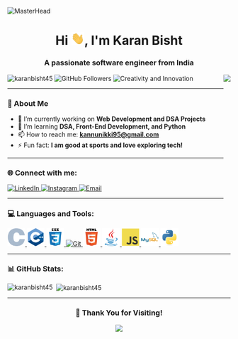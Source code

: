 ![MasterHead](https://user-images.githubusercontent.com/65373279/148280039-301b677b-74e7-49f8-af75-15e7c9253d74.png)
<h1 align="center">
  Hi <img src="https://raw.githubusercontent.com/ABSphreak/ABSphreak/master/gifs/Hi.gif" width="30px">, I'm Karan Bisht
</h1>
<h3 align="center">A passionate software engineer from India</h3>

<img align="right" src="https://media.giphy.com/media/dWesBcTLavkZuG35MI/giphy.gif" height="300"/>

<p align="left"> 
  <img src="https://komarev.com/ghpvc/?username=karanbisht45&label=Profile%20views&color=0e75b6&style=flat" alt="karanbisht45" /> 
  <img src="https://img.shields.io/github/followers/karanbisht45?label=Followers&style=social" alt="GitHub Followers" />
  <img src="https://img.shields.io/badge/Creativity-Innovation-purple" alt="Creativity and Innovation" />
</p>

---

### 🌱 About Me
- 🔭 I’m currently working on **Web Development and DSA Projects**
- 🌱 I’m learning **DSA, Front-End Development, and Python**
- 📫 How to reach me: **kannunikki95@gmail.com**
- ⚡ Fun fact: **I am good at sports and love exploring tech!**

---

<h3 align="left">🌐 Connect with me:</h3>
<p align="left">
  <a href="https://linkedin.com/in/karanbisht02" target="_blank">
    <img src="https://img.shields.io/badge/LinkedIn-0077B5?logo=linkedin&logoColor=white" alt="LinkedIn" />
  </a>
  <a href="https://instagram.com/k.karan__45" target="_blank">
    <img src="https://img.shields.io/badge/Instagram-E4405F?logo=instagram&logoColor=white" alt="Instagram" />
  </a>
  <a href="mailto:kannunikki95@gmail.com">
    <img src="https://img.shields.io/badge/Email-D14836?logo=gmail&logoColor=white" alt="Email" />
  </a>
</p>

---

<h3 align="left">💻 Languages and Tools:</h3>
<p align="left">
  <a href="https://www.cprogramming.com/" target="_blank">
    <img src="https://raw.githubusercontent.com/devicons/devicon/master/icons/c/c-original.svg" alt="C" width="40" height="40" />
  </a>
  <a href="https://www.w3schools.com/cpp/" target="_blank">
    <img src="https://raw.githubusercontent.com/devicons/devicon/master/icons/cplusplus/cplusplus-original.svg" alt="C++" width="40" height="40" />
  </a>
  <a href="https://www.w3schools.com/css/" target="_blank">
    <img src="https://raw.githubusercontent.com/devicons/devicon/master/icons/css3/css3-original-wordmark.svg" alt="CSS" width="40" height="40" />
  </a>
  <a href="https://git-scm.com/" target="_blank">
    <img src="https://www.vectorlogo.zone/logos/git-scm/git-scm-icon.svg" alt="Git" width="40" height="40" />
  </a>
  <a href="https://www.w3.org/html/" target="_blank">
    <img src="https://raw.githubusercontent.com/devicons/devicon/master/icons/html5/html5-original-wordmark.svg" alt="HTML" width="40" height="40" />
  </a>
  <a href="https://www.java.com" target="_blank">
    <img src="https://raw.githubusercontent.com/devicons/devicon/master/icons/java/java-original.svg" alt="Java" width="40" height="40" />
  </a>
  <a href="https://developer.mozilla.org/docs/Web/JavaScript" target="_blank">
     <img src="https://raw.githubusercontent.com/devicons/devicon/master/icons/javascript/javascript-original.svg" alt="JavaScript" width="40" height="40" />
  </a>
  <a href="https://www.mysql.com/" target="_blank">
    <img src="https://raw.githubusercontent.com/devicons/devicon/master/icons/mysql/mysql-original-wordmark.svg" alt="MySQL" width="40" height="40" />
  </a>
  <a href="https://www.python.org" target="_blank">
    <img src="https://raw.githubusercontent.com/devicons/devicon/master/icons/python/python-original.svg" alt="Python" width="40" height="40" />
  </a>
</p>

---

<h3 align="left">📊 GitHub Stats:</h3>
<p>
<img align="left" src="https://github-readme-stats.vercel.app/api/top-langs?username=karanbisht45&show_icons=true&locale=en&layout=compact&theme=react&cache_seconds=1800" alt="karanbisht45" />
</p>

<p>&nbsp;
  <img align="center" src="https://github-readme-stats.vercel.app/api?username=karanbisht45&show_icons=true&locale=en&theme=react" alt="karanbisht45" />
</p>

---

<h3 align="center">🚀 Thank You for Visiting!</h3>
<p align="center">
  <img src="https://media.giphy.com/media/hvRJCLFzcasrR4ia7z/giphy.gif" width="50">
</p>
